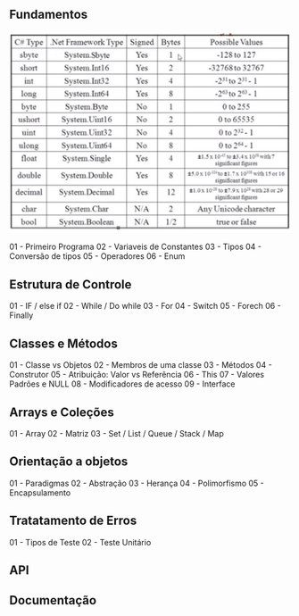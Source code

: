 ## Fundamentos

![alt Tipos](Fundamentos/Fundamentos/imgs/Tipos.jpg)

01 - Primeiro Programa
02 - Variaveis de Constantes
03 - Tipos
04 - Conversão de tipos
05 - Operadores
06 - Enum

## Estrutura de Controle

01 - IF / else if
02 - While / Do while
03 - For
04 - Switch
05 - Forech
06 - Finally

## Classes e Métodos

01 - Classe vs Objetos
02 - Membros de uma classe
03 - Métodos
04 - Construtor
05 - Atribuição: Valor vs Referência
06 - This
07 - Valores Padrões e NULL
08 - Modificadores de acesso
09 - Interface


## Arrays e Coleções

01 - Array
02 - Matriz
03 - Set / List / Queue / Stack / Map


## Orientação a objetos

01 - Paradigmas
02 - Abstração
03 - Herança
04 - Polimorfismo
05 - Encapsulamento


## Tratatamento de Erros

01 - Tipos de Teste
02 - Teste Unitário


## API


## Documentação
